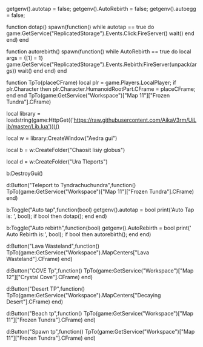 getgenv().autotap = false;
getgenv().AutoRebirth = false;
getgenv().autoegg = false;


function dotap() 
    spawn(function()
        while autotap == true do
            game:GetService("ReplicatedStorage").Events.Click:FireServer()
            wait()
        end
    end)
end


function autorebirth()
    spawn(function()
        while AutoRebirth == true do
            local args = {[1] = 1}
            game:GetService("ReplicatedStorage").Events.Rebirth:FireServer(unpack(args))
            wait()
        end
    end)
end

function TpTo(placeCFrame)
    local plr = game.Players.LocalPlayer;
    if plr.Character then
        plr.Character.HumanoidRootPart.CFrame = placeCFrame;
    end
end
TpTo(game:GetService("Workspace")["Map 11"]["Frozen Tundra"].CFrame)



local library = loadstring(game:HttpGet(('https://raw.githubusercontent.com/AikaV3rm/UiLib/master/Lib.lua')))()

local w = library:CreateWindow("Aedra gui") 

local b = w:CreateFolder("Chaosit lisiy globus") 

local d = w:CreateFolder("Ura Tleports")

b:DestroyGui()



d:Button("Teleport to Tyndrachuchundra",function()
    TpTo(game:GetService("Workspace")["Map 11"]["Frozen Tundra"].CFrame)
end)

b:Toggle("Auto tap",function(bool)
    getgenv().autotap = bool
    print('Auto Tap is: ', bool);
    if bool then
        dotap();
    end
end)


b:Toggle("Auto rebirth",function(bool)
    getgenv().AutoRebirth = bool
    print(' Auto Rebirth is:', bool);
    if bool then
        autorebirth();
    end
end)

d:Button("Lava Wasteland",function()
    TpTo(game:GetService("Workspace").MapCenters["Lava Wasteland"].CFrame)
end)

d:Button("COVE Tp",function()
    TpTo(game:GetService("Workspace")["Map 12"]["Crystal Cove"].CFrame)
end)

d:Button("Desert TP",function()
    TpTo(game:GetService("Workspace").MapCenters["Decaying Desert"].CFrame)
end)

d:Button("Beach tp",function()
    TpTo(game:GetService("Workspace")["Map 11"]["Frozen Tundra"].CFrame)
end)

d:Button("Spawn tp",function()
    TpTo(game:GetService("Workspace")["Map 11"]["Frozen Tundra"].CFrame)
end)
